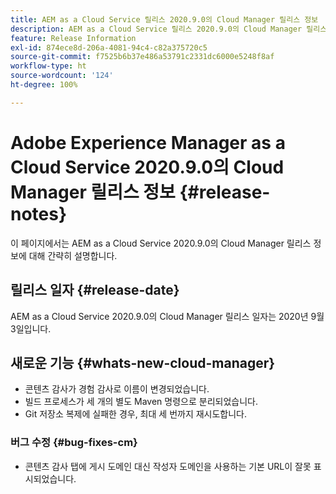 ```yaml
---
title: AEM as a Cloud Service 릴리스 2020.9.0의 Cloud Manager 릴리스 정보
description: AEM as a Cloud Service 릴리스 2020.9.0의 Cloud Manager 릴리스 정보
feature: Release Information
exl-id: 874ece8d-206a-4081-94c4-c82a375720c5
source-git-commit: f7525b6b37e486a53791c2331dc6000e5248f8af
workflow-type: ht
source-wordcount: '124'
ht-degree: 100%

---
```


# Adobe Experience Manager as a Cloud Service 2020.9.0의 Cloud Manager 릴리스 정보 {#release-notes}

이 페이지에서는 AEM as a Cloud Service 2020.9.0의 Cloud Manager 릴리스 정보에 대해 간략히 설명합니다.

## 릴리스 일자 {#release-date}

AEM as a Cloud Service 2020.9.0의 Cloud Manager 릴리스 일자는 2020년 9월 3일입니다.

## 새로운 기능 {#whats-new-cloud-manager}

* 콘텐츠 감사가 경험 감사로 이름이 변경되었습니다.
* 빌드 프로세스가 세 개의 별도 Maven 명령으로 분리되었습니다.
* Git 저장소 복제에 실패한 경우, 최대 세 번까지 재시도합니다.

### 버그 수정 {#bug-fixes-cm}

* 콘텐츠 감사 탭에 게시 도메인 대신 작성자 도메인을 사용하는 기본 URL이 잘못 표시되었습니다.

